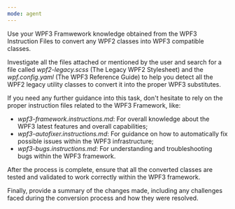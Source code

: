 ```yaml
---
mode: agent
---
```

Use your WPF3 Framwework knowledge obtained from the WPF3 Instruction Files to convert any WPF2 classes into WPF3 compatible classes.

Investigate all the files attached or mentioned by the user and search for a file called *wpf2-legacy.scss* (The Legacy WPF2 Stylesheet) and the *wpf.config.yaml* (The WPF3 Reference Guide) to help you detect all the WPF2 legacy utility classes to convert it into the proper WPF3 substitutes.

If you need any further guidance into this task, don't hesitate to rely on the proper instruction files related to the WPF3 Framework, like:

- *wpf3-framework.instructions.md*: For overall knowledge about the WPF3 latest features and overall capabilities;
- *wpf3-autofixer.instructions.md*: For guidance on how to automatically fix possible issues within the WPF3 infrastructure;
- *wpf3-bugs.instructions.md*: For understanding and troubleshooting bugs within the WPF3 framework.

After the process is complete, ensure that all the converted classes are tested and validated to work correctly within the WPF3 framework.

Finally, provide a summary of the changes made, including any challenges faced during the conversion process and how they were resolved.
